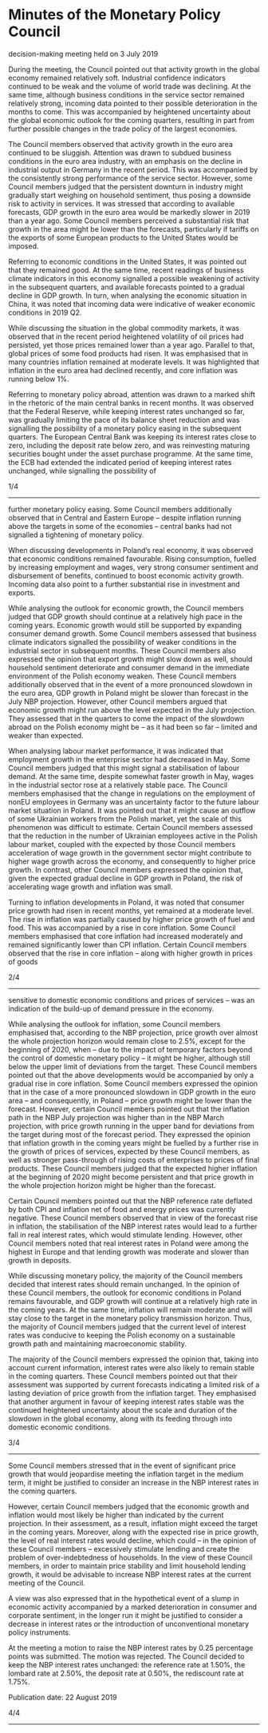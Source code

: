 # Minutes of the Monetary Policy Council

 decision-making meeting held on 3 July 2019

During the meeting, the Council pointed out that activity growth in the global
economy remained relatively soft. Industrial confidence indicators continued to be weak
and the volume of world trade was declining. At the same time, although business
conditions in the service sector remained relatively strong, incoming data pointed to their
possible deterioration in the months to come. This was accompanied by heightened
uncertainty about the global economic outlook for the coming quarters, resulting in part
from further possible changes in the trade policy of the largest economies.

The Council members observed that activity growth in the euro area continued to be
sluggish. Attention was drawn to subdued business conditions in the euro area industry,
with an emphasis on the decline in industrial output in Germany in the recent period. This
was accompanied by the consistently strong performance of the service sector. However,
some Council members judged that the persistent downturn in industry might gradually
start weighing on household sentiment, thus posing a downside risk to activity in services.
It was stressed that according to available forecasts, GDP growth in the euro area would
be markedly slower in 2019 than a year ago. Some Council members perceived a
substantial risk that growth in the area might be lower than the forecasts, particularly if
tariffs on the exports of some European products to the United States would be imposed.

Referring to economic conditions in the United States, it was pointed out that they
remained good. At the same time, recent readings of business climate indicators in this
economy signalled a possible weakening of activity in the subsequent quarters, and
available forecasts pointed to a gradual decline in GDP growth. In turn, when analysing
the economic situation in China, it was noted that incoming data were indicative of weaker
economic conditions in 2019 Q2.

While discussing the situation in the global commodity markets, it was observed that
in the recent period heightened volatility of oil prices had persisted, yet those prices
remained lower than a year ago. Parallel to that, global prices of some food products had
risen. It was emphasised that in many countries inflation remained at moderate levels. It
was highlighted that inflation in the euro area had declined recently, and core inflation
was running below 1%.

Referring to monetary policy abroad, attention was drawn to a marked shift in the
rhetoric of the main central banks in recent months. It was observed that the Federal
Reserve, while keeping interest rates unchanged so far, was gradually limiting the pace of
its balance sheet reduction and was signalling the possibility of a monetary policy easing
in the subsequent quarters. The European Central Bank was keeping its interest rates close
to zero, including the deposit rate below zero, and was reinvesting maturing securities
bought under the asset purchase programme. At the same time, the ECB had extended the
indicated period of keeping interest rates unchanged, while signalling the possibility of

1/4


-----

further monetary policy easing. Some Council members additionally observed that in
Central and Eastern Europe – despite inflation running above the targets in some of the
economies – central banks had not signalled a tightening of monetary policy.

When discussing developments in Poland’s real economy, it was observed that
economic conditions remained favourable. Rising consumption, fuelled by increasing
employment and wages, very strong consumer sentiment and disbursement of benefits,
continued to boost economic activity growth. Incoming data also point to a further
substantial rise in investment and exports.

While analysing the outlook for economic growth, the Council members judged that
GDP growth should continue at a relatively high pace in the coming years. Economic
growth would still be supported by expanding consumer demand growth. Some Council
members assessed that business climate indicators signalled the possibility of weaker
conditions in the industrial sector in subsequent months. These Council members also
expressed the opinion that export growth might slow down as well, should household
sentiment deteriorate and consumer demand in the immediate environment of the Polish
economy weaken. These Council members additionally observed that in the event of a
more pronounced slowdown in the euro area, GDP growth in Poland might be slower
than forecast in the July NBP projection. However, other Council members argued that
economic growth might run above the level expected in the July projection. They assessed
that in the quarters to come the impact of the slowdown abroad on the Polish economy
might be – as it had been so far – limited and weaker than expected.

When analysing labour market performance, it was indicated that employment
growth in the enterprise sector had decreased in May. Some Council members judged that
this might signal a stabilisation of labour demand. At the same time, despite somewhat
faster growth in May, wages in the industrial sector rose at a relatively stable pace. The
Council members emphasised that the change in regulations on the employment of nonEU employees in Germany was an uncertainty factor to the future labour market situation
in Poland. It was pointed out that it might cause an outflow of some Ukrainian workers
from the Polish market, yet the scale of this phenomenon was difficult to estimate. Certain
Council members assessed that the reduction in the number of Ukrainian employees active
in the Polish labour market, coupled with the expected by those Council members
acceleration of wage growth in the government sector might contribute to higher wage
growth across the economy, and consequently to higher price growth. In contrast, other
Council members expressed the opinion that, given the expected gradual decline in GDP
growth in Poland, the risk of accelerating wage growth and inflation was small.

Turning to inflation developments in Poland, it was noted that consumer price growth
had risen in recent months, yet remained at a moderate level. The rise in inflation was
partially caused by higher price growth of fuel and food. This was accompanied by a rise
in core inflation. Some Council members emphasised that core inflation had increased
moderately and remained significantly lower than CPI inflation. Certain Council members
observed that the rise in core inflation – along with higher growth in prices of goods

2/4


-----

sensitive to domestic economic conditions and prices of services – was an indication of the
build-up of demand pressure in the economy.

While analysing the outlook for inflation, some Council members emphasised that,
according to the NBP projection, price growth over almost the whole projection horizon
would remain close to 2.5%, except for the beginning of 2020, when – due to the impact of
temporary factors beyond the control of domestic monetary policy – it might be higher,
although still below the upper limit of deviations from the target. These Council members
pointed out that the above developments would be accompanied by only a gradual rise in
core inflation. Some Council members expressed the opinion that in the case of a more
pronounced slowdown in GDP growth in the euro area – and consequently, in Poland –
price growth might be lower than the forecast. However, certain Council members pointed
out that the inflation path in the NBP July projection was higher than in the NBP March
projection, with price growth running in the upper band for deviations from the target
during most of the forecast period. They expressed the opinion that inflation growth in
the coming years might be fuelled by a further rise in the growth of prices of services,
expected by these Council members, as well as stronger pass-through of rising costs of
enterprises to prices of final products. These Council members judged that the expected
higher inflation at the beginning of 2020 might become persistent and that price growth in
the whole projection horizon might be higher than the forecast.

Certain Council members pointed out that the NBP reference rate deflated by both
CPI and inflation net of food and energy prices was currently negative. These Council
members observed that in view of the forecast rise in inflation, the stabilisation of the NBP
interest rates would lead to a further fall in real interest rates, which would stimulate
lending. However, other Council members noted that real interest rates in Poland were
among the highest in Europe and that lending growth was moderate and slower than
growth in deposits.

While discussing monetary policy, the majority of the Council members decided that
interest rates should remain unchanged. In the opinion of these Council members, the
outlook for economic conditions in Poland remains favourable, and GDP growth will
continue at a relatively high rate in the coming years. At the same time, inflation will
remain moderate and will stay close to the target in the monetary policy transmission
horizon. Thus, the majority of Council members judged that the current level of interest
rates was conducive to keeping the Polish economy on a sustainable growth path and
maintaining macroeconomic stability.

The majority of the Council members expressed the opinion that, taking into account
current information, interest rates were also likely to remain stable in the coming quarters.
These Council members pointed out that their assessment was supported by current
forecasts indicating a limited risk of a lasting deviation of price growth from the inflation
target. They emphasised that another argument in favour of keeping interest rates stable
was the continued heightened uncertainty about the scale and duration of the slowdown
in the global economy, along with its feeding through into domestic economic conditions.

3/4


-----

Some Council members stressed that in the event of significant price growth that
would jeopardise meeting the inflation target in the medium term, it might be justified to
consider an increase in the NBP interest rates in the coming quarters.

However, certain Council members judged that the economic growth and inflation
would most likely be higher than indicated by the current projection. In their assessment,
as a result, inflation might exceed the target in the coming years. Moreover, along with the
expected rise in price growth, the level of real interest rates would decline, which could –
in the opinion of these Council members – excessively stimulate lending and create the
problem of over-indebtedness of households. In the view of these Council members, in
order to maintain price stability and limit household lending growth, it would be
advisable to increase NBP interest rates at the current meeting of the Council.

A view was also expressed that in the hypothetical event of a slump in economic
activity accompanied by a marked deterioration in consumer and corporate sentiment, in
the longer run it might be justified to consider a decrease in interest rates or the
introduction of unconventional monetary policy instruments.

At the meeting a motion to raise the NBP interest rates by 0.25 percentage points was
submitted. The motion was rejected. The Council decided to keep the NBP interest rates
unchanged: the reference rate at 1.50%, the lombard rate at 2.50%, the deposit rate at 0.50%,
the rediscount rate at 1.75%.

Publication date: 22 August 2019

4/4


-----

